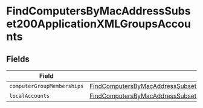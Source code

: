 # FindComputersByMacAddressSubset200ApplicationXMLGroupsAccounts


## Fields

| Field                                                                                                                                                                                                         | Type                                                                                                                                                                                                          | Required                                                                                                                                                                                                      | Description                                                                                                                                                                                                   |
| ------------------------------------------------------------------------------------------------------------------------------------------------------------------------------------------------------------- | ------------------------------------------------------------------------------------------------------------------------------------------------------------------------------------------------------------- | ------------------------------------------------------------------------------------------------------------------------------------------------------------------------------------------------------------- | ------------------------------------------------------------------------------------------------------------------------------------------------------------------------------------------------------------- |
| `computerGroupMemberships`                                                                                                                                                                                    | [FindComputersByMacAddressSubset200ApplicationXMLGroupsAccountsComputerGroupMemberships](../../models/operations/findcomputersbymacaddresssubset200applicationxmlgroupsaccountscomputergroupmemberships.md)[] | :heavy_minus_sign:                                                                                                                                                                                            | N/A                                                                                                                                                                                                           |
| `localAccounts`                                                                                                                                                                                               | [FindComputersByMacAddressSubset200ApplicationXMLGroupsAccountsLocalAccounts](../../models/operations/findcomputersbymacaddresssubset200applicationxmlgroupsaccountslocalaccounts.md)[]                       | :heavy_minus_sign:                                                                                                                                                                                            | N/A                                                                                                                                                                                                           |